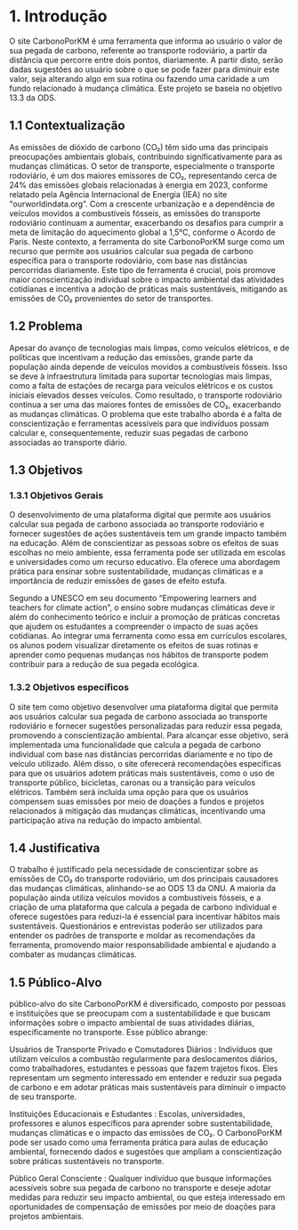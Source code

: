 # 1. Introdução

O site CarbonoPorKM é uma ferramenta que informa ao usuário o valor de sua pegada de carbono, referente ao transporte rodoviário, a partir da distância que percorre entre dois pontos, diariamente. A partir disto, serão dadas sugestões ao usuário sobre o que se pode fazer para diminuir este valor, seja alterando algo em sua rotina ou fazendo uma caridade a um fundo relacionado à mudança climática. Este projeto se baseia no objetivo 13.3 da ODS.

## 1.1 Contextualização

As emissões de dióxido de carbono (CO₂) têm sido uma das principais preocupações ambientais globais, contribuindo significativamente para as mudanças climáticas. O setor de transporte, especialmente o transporte rodoviário, é um dos maiores emissores de CO₂, representando cerca de 24% das emissões globais relacionadas à energia em 2023, conforme relatado pela Agência Internacional de Energia (IEA) no site "ourworldindata.org”. Com a crescente urbanização e a dependência de veículos movidos a combustíveis fósseis, as emissões do transporte rodoviário continuam a aumentar, exacerbando os desafios para cumprir a meta de limitação do aquecimento global a 1,5°C, conforme o Acordo de Paris.
Neste contexto, a ferramenta do site CarbonoPorKM surge como um recurso que permite aos usuários calcular sua pegada de carbono específica para o transporte rodoviário, com base nas distâncias percorridas diariamente. Este tipo de ferramenta é crucial, pois promove maior conscientização individual sobre o impacto ambiental das atividades cotidianas e incentiva a adoção de práticas mais sustentáveis, mitigando as emissões de CO₂ provenientes do setor de transportes.

## 1.2 Problema

Apesar do avanço de tecnologias mais limpas, como veículos elétricos, e de políticas que incentivam a redução das emissões, grande parte da população ainda depende de veículos movidos a combustíveis fósseis. Isso se deve à infraestrutura limitada para suportar tecnologias mais limpas, como a falta de estações de recarga para veículos elétricos e os custos iniciais elevados desses veículos. Como resultado, o transporte rodoviário continua a ser uma das maiores fontes de emissões de CO₂, exacerbando as mudanças climáticas. O problema que este trabalho aborda é a falta de conscientização e ferramentas acessíveis para que indivíduos possam calcular e, consequentemente, reduzir suas pegadas de carbono associadas ao transporte diário. 

## 1.3 Objetivos

### 1.3.1 Objetivos Gerais

O desenvolvimento de uma plataforma digital que permite aos usuários calcular sua pegada de carbono associada ao transporte rodoviário e fornecer sugestões de ações sustentáveis ​​tem um grande impacto também na educação. Além de conscientizar as pessoas sobre os efeitos de suas escolhas no meio ambiente, essa ferramenta pode ser utilizada em escolas e universidades como um recurso educativo. Ela oferece uma abordagem prática para ensinar sobre sustentabilidade, mudanças climáticas e a importância de reduzir emissões de gases de efeito estufa.

Segundo a UNESCO em seu documento “Empowering learners and teachers for climate action”, o ensino sobre mudanças climáticas deve ir além do conhecimento teórico e incluir a promoção de práticas concretas que ajudem os estudantes a compreender o impacto de suas ações cotidianas. Ao integrar uma ferramenta como essa em currículos escolares, os alunos podem visualizar diretamente os efeitos de suas rotinas e aprender como pequenas mudanças nos hábitos de transporte podem contribuir para a redução de sua pegada ecológica.

### 1.3.2 Objetivos específicos

O site tem como objetivo desenvolver uma plataforma digital que permita aos usuários calcular sua pegada de carbono associada ao transporte rodoviário e fornecer sugestões personalizadas para reduzir essa pegada, promovendo a conscientização ambiental. Para alcançar esse objetivo, será implementada uma funcionalidade que calcula a pegada de carbono individual com base nas distâncias percorridas diariamente e no tipo de veículo utilizado. Além disso, o site oferecerá recomendações específicas para que os usuários adotem práticas mais sustentáveis, como o uso de transporte público, bicicletas, caronas ou a transição para veículos elétricos. Também será incluída uma opção para que os usuários compensem suas emissões por meio de doações a fundos e projetos relacionados à mitigação das mudanças climáticas, incentivando uma participação ativa na redução do impacto ambiental.


## 1.4 Justificativa

O trabalho é justificado pela necessidade de conscientizar sobre as emissões de CO₂ do transporte rodoviário, um dos principais causadores das mudanças climáticas, alinhando-se ao ODS 13 da ONU. A maioria da população ainda utiliza veículos movidos a combustíveis fósseis, e a criação de uma plataforma que calcula a pegada de carbono individual e oferece sugestões para reduzi-la é essencial para incentivar hábitos mais sustentáveis. Questionários e entrevistas poderão ser utilizados para entender os padrões de transporte e moldar as recomendações da ferramenta, promovendo maior responsabilidade ambiental e ajudando a combater as mudanças climáticas.

## 1.5 Público-Alvo

 público-alvo do site CarbonoPorKM é diversificado, composto por pessoas e instituições que se preocupam com a sustentabilidade e que buscam informações sobre o impacto ambiental de suas atividades diárias, especificamente no transporte. Esse público abrange:

Usuários de Transporte Privado e Comutadores Diários : Indivíduos que utilizam veículos a combustão regularmente para deslocamentos diários, como trabalhadores, estudantes e pessoas que fazem trajetos fixos. Eles representam um segmento interessado em entender e reduzir sua pegada de carbono e em adotar práticas mais sustentáveis ​​para diminuir o impacto de seu transporte.

Instituições Educacionais e Estudantes : Escolas, universidades, professores e alunos específicos para aprender sobre sustentabilidade, mudanças climáticas e o impacto das emissões de CO₂. O CarbonoPorKM pode ser usado como uma ferramenta prática para aulas de educação ambiental, fornecendo dados e sugestões que ampliam a conscientização sobre práticas sustentáveis ​​no transporte.

Público Geral Consciente : Qualquer indivíduo que busque informações acessíveis sobre sua pegada de carbono no transporte e deseje adotar medidas para reduzir seu impacto ambiental, ou que esteja interessado em oportunidades de compensação de emissões por meio de doações para projetos ambientais.
